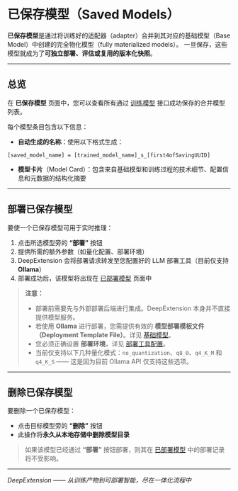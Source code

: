 
# 已保存模型（Saved Models）

**已保存模型**是通过将训练好的适配器（adapter）合并到其对应的基础模型（Base Model）中创建的完全物化模型（fully materialized models）。
一旦保存，这些模型就成为了**可独立部署、评估或复用的版本化快照**。

---

## 总览

在 **已保存模型** 页面中，您可以查看所有通过 [训练模型](trained-models.zh.md) 接口成功保存的合并模型列表。

每个模型条目包含以下信息：

- **自动生成的名称**：使用以下格式生成：

```
[saved_model_name] = [trained_model_name]_s_[first4ofSavingUUID]
```

- **模型卡片**（Model Card）：包含来自基础模型和训练过程的技术细节、配置信息和元数据的结构化摘要

---

## 部署已保存模型

要使一个已保存模型可用于实时推理：

1. 点击所选模型旁的 **“部署”** 按钮
2. 提供所需的额外参数（如量化配置、部署环境）
3. DeepExtension 会将部署请求转发至您配置好的 LLM 部署工具（目前仅支持 **Ollama**）
4. 部署成功后，该模型将出现在 [已部署模型](deployed-models.zh.md) 页面中

> **注意：**
>
> - 部署前需要先与外部部署后端进行集成。DeepExtension 本身并不直接提供模型服务。
> - 若使用 **Ollama** 进行部署，您需提供有效的 **模型部署模板文件（Deployment Template File）**。详见 [基础模型](base-models.zh.md)。
> - 您必须正确设置 **部署环境**，详见 [部署工具配置](deployment-tool-configuration.zh.md)。
> - 当前仅支持以下几种量化模式：`no_quantization`、`q8_0`、`q4_K_M` 和 `q4_K_S` —— 这是因为目前 Ollama API 仅支持这些选项。

---

## 删除已保存模型

要删除一个已保存模型：

- 点击目标模型旁的 **“删除”** 按钮
- 此操作将**永久从本地存储中删除模型目录**

> 如果该模型已经通过 **“部署”** 按钮部署，则其在 [已部署模型](deployed-models.zh.md) 中的部署记录将不受影响。

---

*DeepExtension —— 从训练产物到可部署智能，尽在一体化流程中*
